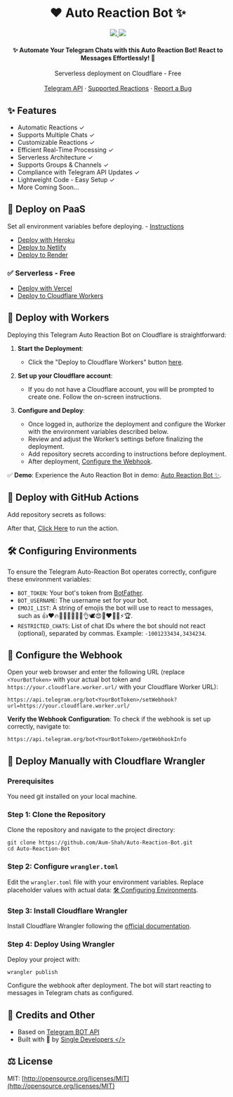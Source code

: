 <h1 align="center">❤️ Auto Reaction Bot ✨</h1>

<div align='center'>
  <a href='https://WarFade_rBot.t.me'>
    <img src='https://img.shields.io/badge/Demo-Workers-1cd760?logo=cloudflare&style=flat'>
  </a>
  <a href='https://t.me/WarFade_rBot'>
    <img src='https://img.shields.io/badge/Telegram-@WarFade__rBot-blue?logo=telegram&style=flat'>
  </a>
</div>

<h4 align="center">✨ Automate Your Telegram Chats with this Auto Reaction Bot! React to Messages Effortlessly! 🚀</h4>

<div align="center">
  Serverless deployment on Cloudflare - Free
  <br />
  <br />
  <a href="https://core.telegram.org/bots/api#setmessagereaction">Telegram API</a>
  ·
  <a href="https://core.telegram.org/bots/api#reactiontype">Supported Reactions</a>
  ·
  <a href="https://github.com/Aum-Shah/Auto-Reaction-Bot/issues/new">Report a Bug</a>
</div>

## ✨ Features
- Automatic Reactions ✓
- Supports Multiple Chats ✓
- Customizable Reactions ✓
- Efficient Real-Time Processing ✓
- Serverless Architecture ✓
- Supports Groups & Channels ✓
- Compliance with Telegram API Updates ✓
- Lightweight Code - Easy Setup ✓
- More Coming Soon...

## 🚀 Deploy on PaaS

Set all environment variables before deploying. - [Instructions](#-configuring-environments)

- [Deploy with Heroku](https://heroku.com/deploy)
- [Deploy to Netlify](https://app.netlify.com/start/deploy?repository=https://github.com/Aum-Shah/Auto-Reaction-Bot)
- [Deploy to Render](https://render.com/deploy)

### ✅ Serverless - Free

- [Deploy with Vercel](https://vercel.com/new/clone?repository-url=https://github.com/Aum-Shah/Auto-Reaction)
- [Deploy to Cloudflare Workers](https://deploy.workers.cloudflare.com/?url=https://github.com/Aum-Shah/Auto-Reaction)

## 🚀 Deploy with Workers

Deploying this Telegram Auto Reaction Bot on Cloudflare is straightforward:

1. **Start the Deployment**:
   - Click the "Deploy to Cloudflare Workers" button [here](https://deploy.workers.cloudflare.com/?url=https://github.com/Aum-Shah/Auto-Reaction-Bot).

2. **Set up your Cloudflare account**:
   - If you do not have a Cloudflare account, you will be prompted to create one. Follow the on-screen instructions.

3. **Configure and Deploy**:
   - Once logged in, authorize the deployment and configure the Worker with the environment variables described below.
   - Review and adjust the Worker’s settings before finalizing the deployment.
   - Add repository secrets according to instructions before deployment.
   - After deployment, [Configure the Webhook](#-configure-the-webhook).

✅ **Demo**: Experience the Auto Reaction Bot in demo: [Auto Reaction Bot ✨](https://t.me/WarFade_rBot).

## 🚀 Deploy with GitHub Actions

Add repository secrets as follows:

After that, [Click Here](https://github.com/Aum-Shah/Auto-Reaction-Bot/actions/workflows/deploy.yml) to run the action.

## 🛠 Configuring Environments

To ensure the Telegram Auto-Reaction Bot operates correctly, configure these environment variables:

- `BOT_TOKEN`: Your bot's token from [BotFather](https://t.me/BotFather).
- `BOT_USERNAME`: The username set for your bot.
- `EMOJI_LIST`: A string of emojis the bot will use to react to messages, such as 👍❤🔥🥰👏😁🎉🤩🙏👌🕊😍🐳❤‍🔥💯⚡🏆.
- `RESTRICTED_CHATS`: List of chat IDs where the bot should not react (optional), separated by commas. Example: `-1001233434,3434234`.

## 🧩 Configure the Webhook

Open your web browser and enter the following URL (replace `<YourBotToken>` with your actual bot token and `https://your.cloudflare.worker.url/` with your Cloudflare Worker URL):

```
https://api.telegram.org/bot<YourBotToken>/setWebhook?url=https://your.cloudflare.worker.url/
```

**Verify the Webhook Configuration**:
To check if the webhook is set up correctly, navigate to:

```
https://api.telegram.org/bot<YourBotToken>/getWebhookInfo
```

## 🚀 Deploy Manually with Cloudflare Wrangler

### Prerequisites
You need git installed on your local machine.

### Step 1: Clone the Repository
Clone the repository and navigate to the project directory:

```
git clone https://github.com/Aum-Shah/Auto-Reaction-Bot.git
cd Auto-Reaction-Bot
```

### Step 2: Configure `wrangler.toml`
Edit the `wrangler.toml` file with your environment variables. Replace placeholder values with actual data: [🛠 Configuring Environments](#-configuring-environments).

### Step 3: Install Cloudflare Wrangler
Install Cloudflare Wrangler following the [official documentation](https://developers.cloudflare.com/workers/wrangler/install-and-update/).

### Step 4: Deploy Using Wrangler
Deploy your project with:

```
wrangler publish
```

Configure the webhook after deployment. The bot will start reacting to messages in Telegram chats as configured.

## 🎯 Credits and Other
- Based on [Telegram BOT API](https://core.telegram.org/bots/api)
- Built with 💖 by [Single Developers </>](https://t.me/SingleDevelopers)

## ⚖️ License
MIT: [http://opensource.org/licenses/MIT](http://opensource.org/licenses/MIT)
